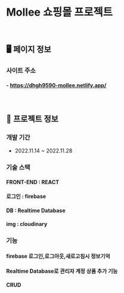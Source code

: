 # Mollee 쇼핑몰 프로젝트

<br>

## 🖥 페이지 정보

### 사이트 주소 

#### - https://dhgh9590-mollee.netlify.app/

<br>

## 🧬 프로젝트 정보

### 개발 기간
* 2022.11.14 ~ 2022.11.28

### 기술 스택
#### FRONT-END : REACT
#### 로그인 : firebase
#### DB : Realtime Database
#### img : cloudinary

### 기능
#### firebase 로그인,로그아웃,새로고침시 정보기억
#### Realtime Database로 관리자 계정 상품 추가 기능
#### CRUD
